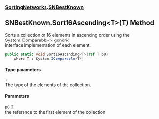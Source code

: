 ### [SortingNetworks](SortingNetworks.md 'SortingNetworks').[SNBestKnown](SortingNetworks_SNBestKnown.md 'SortingNetworks.SNBestKnown')
## SNBestKnown.Sort16Ascending&lt;T&gt;(T) Method
Sorts a collection of 16 elements in ascending order using the [System.IComparable&lt;&gt;](https://docs.microsoft.com/en-us/dotnet/api/System.IComparable-1 'System.IComparable`1') generic  
interface implementation of each element.  
```csharp
public static void Sort16Ascending<T>(ref T p0)
    where T : System.IComparable<T>;
```
#### Type parameters
<a name='SortingNetworks_SNBestKnown_Sort16Ascending_T_(T)_T'></a>
`T`  
The type of the elements of the collection.
  
#### Parameters
<a name='SortingNetworks_SNBestKnown_Sort16Ascending_T_(T)_p0'></a>
`p0` [T](SortingNetworks_SNBestKnown_Sort16Ascending_T_(T).md#SortingNetworks_SNBestKnown_Sort16Ascending_T_(T)_T 'SortingNetworks.SNBestKnown.Sort16Ascending&lt;T&gt;(T).T')  
the reference to the first element of the collection
  
